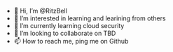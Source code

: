 - 👋 Hi, I’m @RitzBell
- 👀 I’m interested in learning and learining from others
- 🌱 I’m currently learning cloud security
- 💞️ I’m looking to collaborate on TBD
- 📫 How to reach me, ping me on Github

<!---
RitzBell/RitzBell is a ✨ special ✨ repository because its `README.md` (this file) appears on your GitHub profile.
You can click the Preview link to take a look at your changes.
--->
